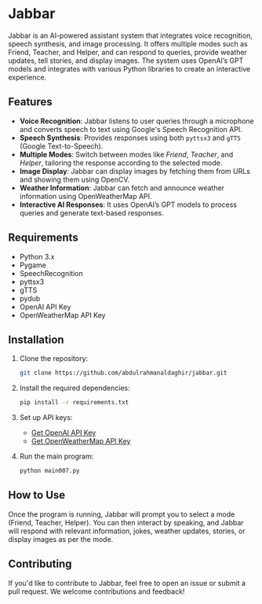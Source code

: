 # Jabbar

Jabbar is an AI-powered assistant system that integrates voice recognition, speech synthesis, and image processing. It offers multiple modes such as Friend, Teacher, and Helper, and can respond to queries, provide weather updates, tell stories, and display images. The system uses OpenAI’s GPT models and integrates with various Python libraries to create an interactive experience.

## Features

- **Voice Recognition**: Jabbar listens to user queries through a microphone and converts speech to text using Google's Speech Recognition API.
- **Speech Synthesis**: Provides responses using both `pyttsx3` and `gTTS` (Google Text-to-Speech).
- **Multiple Modes**: Switch between modes like *Friend*, *Teacher*, and *Helper*, tailoring the response according to the selected mode.
- **Image Display**: Jabbar can display images by fetching them from URLs and showing them using OpenCV.
- **Weather Information**: Jabbar can fetch and announce weather information using OpenWeatherMap API.
- **Interactive AI Responses**: It uses OpenAI’s GPT models to process queries and generate text-based responses.

## Requirements

- Python 3.x
- Pygame
- SpeechRecognition
- pyttsx3
- gTTS
- pydub
- OpenAI API Key
- OpenWeatherMap API Key

## Installation

1. Clone the repository:
    ```bash
    git clone https://github.com/abdulrahmanaldaghir/jabbar.git
    ```

2. Install the required dependencies:
    ```bash
    pip install -r requirements.txt
    ```

3. Set up API keys:
    - [Get OpenAI API Key](https://platform.openai.com/signup)
    - [Get OpenWeatherMap API Key](https://openweathermap.org/appid)

4. Run the main program:
    ```bash
    python main007.py
    ```

## How to Use

Once the program is running, Jabbar will prompt you to select a mode (Friend, Teacher, Helper). You can then interact by speaking, and Jabbar will respond with relevant information, jokes, weather updates, stories, or display images as per the mode.

## Contributing

If you'd like to contribute to Jabbar, feel free to open an issue or submit a pull request. We welcome contributions and feedback!

